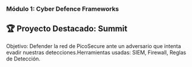 ### Módulo 1: Cyber Defence Frameworks  
##  
## 🏆 Proyecto Destacado: Summit

Objetivo: Defender la red de PicoSecure ante un adversario que intenta evadir nuestras detecciones.Herramientas usadas: SIEM, Firewall, Reglas de Detección.
